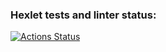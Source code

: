 ### Hexlet tests and linter status:
[![Actions Status](https://github.com/5Manya5/frontend-project-lvl2/workflows/hexlet-check/badge.svg)](https://github.com/5Manya5/frontend-project-lvl2/actions)